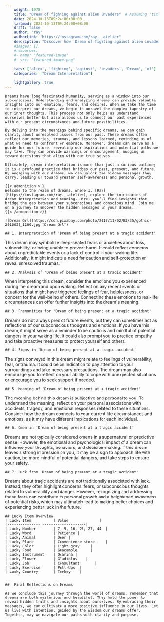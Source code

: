 ```yaml
---
    weight: 1978
    title: "Dream of fighting against alien invaders"  # Assuming 'title' column exists
    date: 2024-10-13T09:24:00+08:00
    lastmod: 2024-10-13T09:24:00+08:00
    draft: false
    author: "ray"
    authorLink: "https://instagram.com/ray._.atelier"
    description: "Discover how 'Dream of fighting against alien invaders' can interpret your future and uncover its significant meanings in your life."
    #images: []
    #resources:
    #- name: "featured-image"
    #  src: "featured-image.png"
    
    tags: ['alien', 'fighting', 'against', 'invaders', 'Dream', 'of']
    categories: ["Dream Interpretation"]
    
    lightgallery: true
---
```

    
    Dreams have long fascinated humanity, serving as a window into our subconscious. Understanding and analyzing dreams can provide valuable insights into our emotions, fears, and desires. When we take the time to interpret our dreams, we begin to unravel the complex tapestry of our inner thoughts. This process not only helps us understand ourselves better but also allows us to connect our past experiences with our present circumstances and future possibilities.
    
    By delving into the meanings behind specific dreams, we can gain clarity about unresolved issues from our past. These dreams often reflect our memories, traumas, and lessons learned, reminding us of what we need to confront or embrace. Moreover, dreams can serve as a guide for our future, revealing our aspirations and potential paths we may take. They can provide warnings or encouragement, nudging us toward decisions that align with our true selves.
    
    Ultimately, dream interpretation is more than just a curious pastime; it is a profound practice that bridges our past, present, and future. By engaging with our dreams, we can unlock the hidden messages they carry, leading us toward greater self-awareness and personal growth.
    
    {{< admonition >}}
    Welcome to the realm of dreams, where I, [Ray](https://instagram.com/ray._.atelier), explore the intricacies of dream interpretation and meaning. Here, you’ll find insights that bridge the gap between your subconscious and conscious mind. Join me on a journey to uncover the hidden messages in your dreams.
    {{< /admonition >}}
    
    ![Dream Grl](https://cdn.pixabay.com/photo/2017/11/02/03/35/gothic-2910057_1280.jpg "Dream Grl")
    
    ## 1. Interpretation of 'Dream of being present at a tragic accident'
    
This dream may symbolize deep-seated fears or anxieties about loss, vulnerability, or being unable to prevent harm. It could reflect concerns about unpredictable events or a lack of control in your waking life. Additionally, it might indicate a need for caution and self-protection or reveal unresolved traumas.
    
    ## 2. Analysis of 'Dream of being present at a tragic accident'
    
When interpreting this dream, consider the emotions you experienced during the dream and upon waking. Reflect on any recent events or situations that might have triggered feelings of fear, helplessness, or concern for the well-being of others. Connecting these emotions to real-life circumstances can offer further insights into the dream's meaning.
    
    ## 3. Premonition for 'Dream of being present at a tragic accident'
    
Dreams do not always predict future events, but they can sometimes act as reflections of our subconscious thoughts and emotions. If you have this dream, it might serve as a reminder to be cautious and mindful of potential dangers in your waking life. It could also prompt you to practice empathy and take proactive measures to protect yourself and others.
    
    ## 4. Signs in 'Dream of being present at a tragic accident'
    
The signs conveyed in this dream might relate to feelings of vulnerability, fear, or trauma. It could be an indication to pay attention to your surroundings and take necessary precautions. The dream may also encourage you to reflect on your ability to cope with unexpected situations or encourage you to seek support if needed.
    
    ## 5. Meaning of 'Dream of being present at a tragic accident'
    
The meaning behind this dream is subjective and personal to you. To understand the meaning, reflect on your personal associations with accidents, tragedy, and emotional responses related to these situations. Consider how the dream connects to your current life circumstances and emotions, as it may have different implications for each individual.
    
    ## 6. Omen in 'Dream of being present at a tragic accident'
    
Dreams are not typically considered omens in a supernatural or predictive sense. However, the emotional and psychological impact of a dream can influence your thoughts, behaviors, and decision-making. If this dream leaves a strong impression on you, it may be a sign to approach life with caution, be more mindful of potential dangers, and take steps to ensure your safety.
    
    ## 7. Luck from 'Dream of being present at a tragic accident'
    
Dreams about tragic accidents are not traditionally associated with luck. Instead, they often highlight concerns, fears, or subconscious thoughts related to vulnerability and danger. However, recognizing and addressing these fears can contribute to personal growth and a heightened awareness of potential risks, which may ultimately lead to making better choices and experiencing better luck in the future.
    
    ## Lucky Item Overview
    | Lucky Item          | Value              |
    |---------------|--------------------|
    | Lucky Number        | 7, 9, 16, 25, 27, 44  |
    | Lucky Word          | Patience |
    | Lucky Animal        | Deer |
    | Lucky Place         | Convenience store     |
    | Lucky Color         | Light gray     |
    | Lucky Food          | Guacamole      |
    | Lucky Instrument    | Ocarina |
    | Lucky Flower        | Gladiolus    |
    | Lucky Job           | Consultant       |
    | Lucky Exercise      | Pull-Ups  |
    | Lucky Country       | Turkey    |
    
    
    ##  Final Reflections on Dreams
    
    As we conclude this journey through the world of dreams, remember that dreams are both mysterious and beautiful. They hold the power to reveal hidden truths and insights about ourselves. By embracing their messages, we can cultivate a more positive influence in our lives. Let us live with intention, guided by the wisdom our dreams offer. Together, may we navigate our paths with clarity and purpose.
    